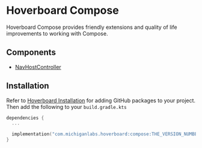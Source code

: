 # Hoverboard Compose

Hoverboard Compose provides friendly extensions and quality of life improvements to working with Compose.

## Components
* [NavHostController](./documentation/navhostcontroller.md)

## Installation

Refer to [Hoverboard Installation](../README.md) for adding GitHub packages to your project. Then add the following to your `build.gradle.kts`

```kotlin
dependencies {
  ...

  implementation("com.michiganlabs.hoverboard:compose:THE_VERSION_NUMBER")
}
```